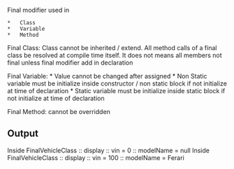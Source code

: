 
Final modifier used in
  
	*   Class
	*   Variable
	*   Method
    
  
Final Class: 
	Class cannot be inherited / extend. All method calls of a final class be resolved at compile time itself.
    			  It does not means all members not final unless final modifier add in declaration
    
Final Variable: 
	* Value cannot be changed after assigned
    * Non Static variable must be initialize inside constructor / non static block if not initialize at time of declaration
    * Static variable must be initialize inside static block if not initialize at time of declaration
     				 
Final Method: cannot be overridden



Output
-------------------
Inside FinalVehicleClass :: display :: vin = 0 :: modelName = null
Inside FinalVehicleClass :: display :: vin = 100 :: modelName = Ferari